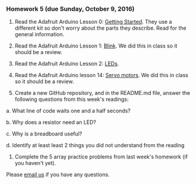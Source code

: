 ### Homework 5 (due Sunday, October 9, 2016)

1. Read the Adafruit Arduino Lesson 0: [Getting Started](https://learn.adafruit.com/lesson-0-getting-started?view=all). They use a different kit so don't worry about the parts they describe.  Read for the general information.

1. Read the Adafruit Arduino Lesson 1: [Blink](https://learn.adafruit.com/adafruit-arduino-lesson-1-blink?view=all). We did this in class so it should be a review.

1. Read the Adafruit Arduino Lesson 2: [LEDs](https://learn.adafruit.com/adafruit-arduino-lesson-2-leds?view=all).

1. Read the Adafruit Arduino lesson 14: [Servo motors](https://learn.adafruit.com/adafruit-arduino-lesson-14-servo-motors?view=all). We did this in class so it should be a review.

1. Create a new GitHub repository, and in the README.md file, answer the following questions from this week's readings: 

  a. What line of code waits one and a half seconds? 

  b. Why does a resistor need an LED? 

  c. Why is a breadboard useful?

  d. Identify at least least 2 things you did not understand from the reading 

1. Complete the 5 array practice problems from last week's homework (if you haven't yet).

Please [email us](mailto:jzamfirescupereira@cca.edu,mshiloh@cca.edu) if you have any questions.

